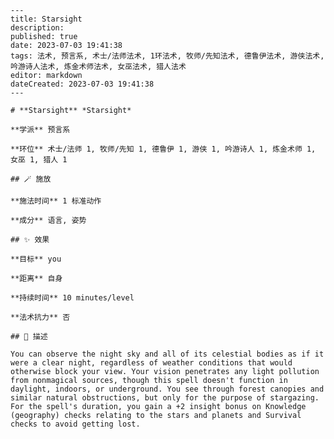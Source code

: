 
    ---
    title: Starsight
    description: 
    published: true
    date: 2023-07-03 19:41:38
    tags: 法术, 预言系, 术士/法师法术, 1环法术, 牧师/先知法术, 德鲁伊法术, 游侠法术, 吟游诗人法术, 炼金术师法术, 女巫法术, 猎人法术
    editor: markdown
    dateCreated: 2023-07-03 19:41:38
    ---

    # **Starsight** *Starsight*

    **学派** 预言系 

    **环位** 术士/法师 1, 牧师/先知 1, 德鲁伊 1, 游侠 1, 吟游诗人 1, 炼金术师 1, 女巫 1, 猎人 1

    ## 🪄 施放

    **施法时间** 1 标准动作

    **成分** 语言, 姿势

    ## ✨ 效果 

    **目标** you 

    **距离** 自身  

    **持续时间** 10 minutes/level 

    **法术抗力** 否

    ## 📖 描述

    You can observe the night sky and all of its celestial bodies as if it were a clear night, regardless of weather conditions that would otherwise block your view. Your vision penetrates any light pollution from nonmagical sources, though this spell doesn't function in daylight, indoors, or underground. You see through forest canopies and similar natural obstructions, but only for the purpose of stargazing. For the spell's duration, you gain a +2 insight bonus on Knowledge (geography) checks relating to the stars and planets and Survival checks to avoid getting lost.
    